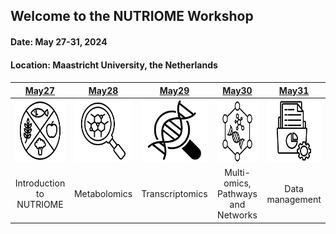 ## Welcome to the NUTRIOME Workshop
#### Date: May 27-31, 2024
#### Location: Maastricht University, the Netherlands
####


| [May27](pages/day1/nutriome.md) | [May28](pages/day2) | [May29](pages/day3) | [May30](pages/day4)  | [May31](pages/day5) |
| :---: | :---: | :---: | :---: | :---: |
| <img src="images/day1.png" height="100"/> | <img src="images/day2.png" height="100"/> | <img src="images/day3.png" height="100"/> | <img src="images/day4.png" height="100"/> | <img src="images/day5.png" height="100"/>
| Introduction to NUTRIOME | Metabolomics |  Transcriptomics | Multi-omics, Pathways and Networks| Data management | 
